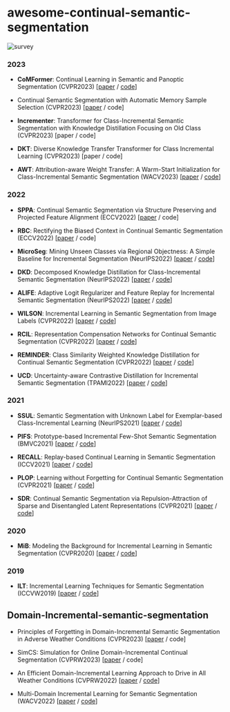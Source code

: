 # awesome-continual-semantic-segmentation
![survey](https://user-images.githubusercontent.com/87313780/235855065-eef424e5-45c2-4156-a64b-5e4c016ab0a3.png)

### 2023
 - **CoMFormer**: Continual Learning in Semantic and Panoptic Segmentation (CVPR2023)  [[paper](https://arxiv.org/abs/2211.13999) / [code](https://github.com/fcdl94/CoMFormer)]
 
 - Continual Semantic Segmentation with Automatic Memory Sample Selection (CVPR2023)  [[paper](https://arxiv.org/abs/2304.05015) / code]
  
 - **Incrementer**: Transformer for Class-Incremental Semantic Segmentation with Knowledge Distillation Focusing on Old Class (CVPR2023)  [paper / code]
   
 - **DKT**: Diverse Knowledge Transfer Transformer for Class Incremental Learning (CVPR2023)  [paper / code]
 
  - **AWT**: Attribution-aware Weight Transfer: A Warm-Start Initialization for Class-Incremental Semantic Segmentation
 (WACV2023)  [[paper](https://arxiv.org/abs/2210.07207) / [code](https://github.com/dfki-av/AWT-for-CISS)]
 
### 2022
 - **SPPA**: Continual Semantic Segmentation via Structure Preserving and Projected Feature Alignment (ECCV2022)  [[paper](https://www.ecva.net/papers/eccv_2022/papers_ECCV/papers/136890341.pdf) / code]
 
 - **RBC**: Rectifying the Biased Context in Continual Semantic Segmentation
 (ECCV2022)  [[paper](https://arxiv.org/abs/2203.08404) / code]

 - **MicroSeg**: Mining Unseen Classes via Regional Objectness: A Simple Baseline for Incremental Segmentation (NeurIPS2022)  [[paper](https://arxiv.org/abs/2211.06866) / [code](https://github.com/zkzhang98/MicroSeg)]

 - **DKD**: Decomposed Knowledge Distillation for Class-Incremental Semantic Segmentation (NeurIPS2022)  [[paper](https://arxiv.org/abs/2210.05941) / [code](https://github.com/cvlab-yonsei/DKD)]
 
 - **ALIFE**: Adaptive Logit Regularizer and Feature Replay for Incremental Semantic Segmentation (NeurIPS2022)  [[paper](https://arxiv.org/abs/2210.06816) / [code](https://github.com/cvlab-yonsei/ALIFE)]
 
 - **WILSON**: Incremental Learning in Semantic Segmentation from Image Labels (CVPR2022)  [[paper](https://arxiv.org/abs/2112.01882) / [code](https://github.com/fcdl94/WILSON)]
  
 - **RCIL**: Representation Compensation Networks for Continual Semantic Segmentation (CVPR2022)  [[paper](https://arxiv.org/abs/2203.05402) / [code](https://github.com/zhangchbin/RCIL)]

 - **REMINDER**: Class Similarity Weighted Knowledge Distillation for Continual Semantic Segmentation (CVPR2022)  [[paper](https://openaccess.thecvf.com/content/CVPR2022/papers/Phan_Class_Similarity_Weighted_Knowledge_Distillation_for_Continual_Semantic_Segmentation_CVPR_2022_paper.pdf) / [code](https://github.com/HieuPhan33/REMINDER)]
 
 - **UCD**: Uncertainty-aware Contrastive Distillation for Incremental Semantic Segmentation (TPAMI2022)  [[paper](https://arxiv.org/abs/2203.14098) / [code](https://github.com/ygjwd12345/UCD)]

### 2021
 - **SSUL**: Semantic Segmentation with Unknown Label for Exemplar-based Class-Incremental Learning (NeurIPS2021)  [[paper](https://arxiv.org/abs/2106.11562) / [code](https://github.com/clovaai/SSUL)]
 
 - **PIFS**: Prototype-based Incremental Few-Shot Semantic Segmentation (BMVC2021)  [[paper](https://arxiv.org/abs/2012.01415) / [code](https://github.com/fcdl94/FSS)]
  
 - **RECALL**: Replay-based Continual Learning in Semantic Segmentation (ICCV2021)  [[paper](https://arxiv.org/abs/2108.03673) / [code](https://github.com/LTTM/RECALL)]
  
 - **PLOP**: Learning without Forgetting for Continual Semantic Segmentation (CVPR2021)  [[paper](https://arxiv.org/abs/2011.11390) / [code](https://github.com/arthurdouillard/CVPR2021_PLOP)]
   
 - **SDR**: Continual Semantic Segmentation via Repulsion-Attraction of Sparse and Disentangled Latent Representations (CVPR2021)  [[paper](https://openaccess.thecvf.com/content/CVPR2021/papers/Michieli_Continual_Semantic_Segmentation_via_Repulsion-Attraction_of_Sparse_and_Disentangled_Latent_CVPR_2021_paper.pdf) / [code](https://github.com/LTTM/SDR)]

### 2020
 - **MiB**: Modeling the Background for Incremental Learning in Semantic Segmentation (CVPR2020)  [[paper](https://arxiv.org/abs/2002.00718) / [code](https://github.com/fcdl94/MiB)]
 
 ### 2019
 - **ILT**: Incremental Learning Techniques for Semantic Segmentation (ICCVW2019)  [[paper](https://arxiv.org/abs/1907.13372) / [code](https://github.com/LTTM/IL-SemSegm)]

## Domain-Incremental-semantic-segmentation
 - Principles of Forgetting in Domain-Incremental Semantic Segmentation in
Adverse Weather Conditions (CVPR2023)  [[paper](https://arxiv.org/abs/2303.14115) / code]

 - SimCS: Simulation for Online Domain-Incremental Continual Segmentation (CVPRW2023)  [[paper](https://arxiv.org/abs/2211.16234) / code]
 
 - An Efficient Domain-Incremental Learning Approach to Drive in All Weather Conditions (CVPRW2022)  [[paper](https://arxiv.org/abs/2204.08817) / [code](https://github.com/jmiemirza/DUA)]
 
 - Multi-Domain Incremental Learning for Semantic Segmentation (WACV2022)  [[paper](https://arxiv.org/abs/2110.12205) / [code](https://github.com/prachigarg23/MDIL-SS)]
